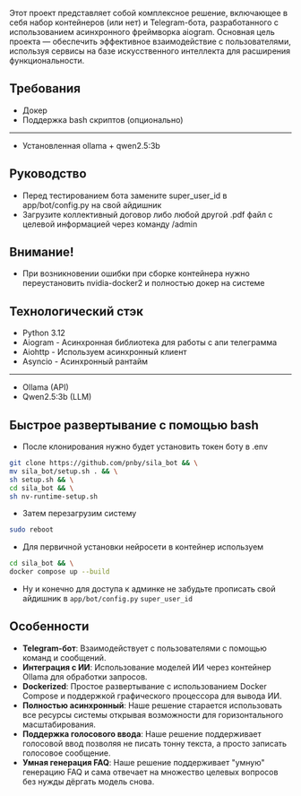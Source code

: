Этот проект представляет собой комплексное решение, включающее в себя набор контейнеров (или нет) и Telegram-бота, разработанного с использованием асинхронного фреймворка aiogram. Основная цель проекта — обеспечить эффективное взаимодействие с пользователями, используя сервисы на базе искусственного интеллекта для расширения функциональности.

## Требования
- Докер
- Поддержка bash скриптов (опционально)
- - - 
- Установленная ollama + qwen2.5:3b

## Руководство
- Перед тестированием бота замените super_user_id в app/bot/config.py на свой айдишник
- Загрузите коллективный договор либо любой другой .pdf файл с целевой информацией через команду /admin

## Внимание!
- При возникновении ошибки при сборке контейнера нужно переустановить nvidia-docker2 и полностью докер на системе

## Технологический стэк
- Python 3.12
- Aiogram - Асинхронная библиотека для работы с апи телеграмма
- Aiohttp - Используем асинхронный клиент
- Asyncio - Асинхронный рантайм
- - -
- Ollama (API)
- Qwen2.5:3b (LLM)


## Быстрое развертывание с помощью bash
- После клонирования нужно будет установить токен боту в .env
```bash
git clone https://github.com/pnby/sila_bot && \
mv sila_bot/setup.sh . && \
sh setup.sh && \
cd sila_bot && \
sh nv-runtime-setup.sh
```
- Затем перезагрузим систему
```bash
sudo reboot
```
- Для первичной установки нейросети в контейнер используем
```bash
cd sila_bot && \
docker compose up --build
```
- Ну и конечно для доступа к админке не забудьте прописать свой айдишник в `app/bot/config.py` `super_user_id`


## Особенности
- **Telegram-бот**: Взаимодействует с пользователями с помощью команд и сообщений.
- **Интеграция с ИИ**: Использование моделей ИИ через контейнер Ollama для обработки запросов.
- **Dockerized**: Простое развертывание с использованием Docker Compose и поддержкой графического процессора для вывода ИИ.
- **Полностью асинхронный**: Наше решение старается использовать все ресурсы системы открывая возможности для горизонтального масштабирования.
- **Поддержка голосового ввода**: Наше решение поддерживает голосовой ввод позволяя не писать тонну текста, а просто записать голосовое сообщение.
- **Умная генерация FAQ**: Наше решение поддерживает "умную" генерацию FAQ и сама отвечает на множество целевых вопросов без нужды дёргать модель снова.
